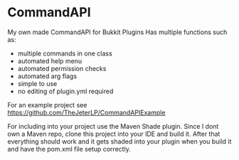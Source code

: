CommandAPI
================================
My own made CommandAPI for Bukkit Plugins
Has multiple functions such as:
- multiple commands in one class
- automated help menu
- automated permission checks
- automated arg flags
- simple to use
- no editing of plugin.yml required


For an example project see https://github.com/TheJeterLP/CommandAPIExample

For including into your project use the Maven Shade plugin.
Since I dont own a Maven repo, clone this project into your IDE and build it. 
After that everything should work and it gets 
shaded into your plugin when you build it and have the pom.xml file setup correctly.
